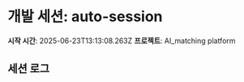 # 개발 세션: auto-session

**시작 시간**: 2025-06-23T13:13:08.263Z
**프로젝트**: AI_matching platform

## 세션 로그

